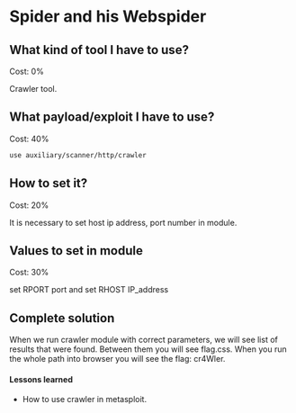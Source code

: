 # Spider and his Webspider

## What kind of tool I have to use?

Cost: 0%

Crawler tool.

## What payload/exploit I have to use?

Cost: 40%

```bash
use auxiliary/scanner/http/crawler
```
 
## How to set it?

Cost: 20%

It is necessary to set host ip address, port number in module.

## Values to set in module

Cost: 30%

set RPORT port and 
set RHOST IP_address

## Complete solution

When we run crawler module with correct parameters, we will see list of results that were found.
Between them you will see flag.css. When you run the whole path into browser you will see the flag: cr4Wler.

#### Lessons learned

  * How to use crawler in metasploit.
 
